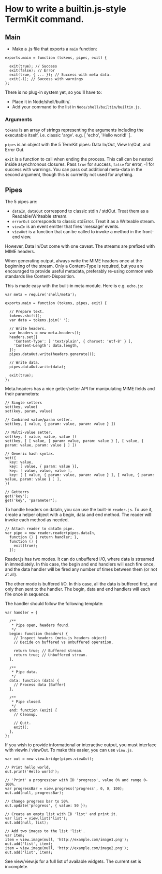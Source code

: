 # How to write a builtin.js-style TermKit command.

## Main

* Make a .js file that exports a `main` function:

```
exports.main = function (tokens, pipes, exit) {

  exit(true); // Success
  exit(false); // Error
  exit(true, { ... }); // Success with meta data.
  exit(-1); // Success with warnings
};
```

There is no plug-in system yet, so you'll have to:

* Place it in Node/shell/builtin/.
* Add your command to the list in `Node/shell/builtin/builtin.js`.

### Arguments

`tokens` is an array of strings representing the arguments including the executable itself, i.e. classic 'argv'.
 e.g. [ 'echo', 'Hello world!' ].
 
`pipes` is an object with the 5 TermKit pipes: Data In/Out, View In/Out, and Error Out.

`exit` is a function to call when ending the process. This call can be nested inside asynchronous closures. Pass `true` for success, `false` for error, -1 for success with warnings. You can pass out additional meta-data in the second argument, though this is currently not used for anything.

## Pipes 

The 5 pipes are:

* `dataIn`, `dataOut` correspond to classic stdIn / stdOut. Treat them as a Readable/Writeable stream.
* `errorOut` corresponds to classic stdError. Treat it as a Writeable stream.
* `viewIn` is an event emitter that fires 'message' events.
* `viewOut` is a function that can be called to invoke a method in the front-end view.

However, Data In/Out come with one caveat. The streams are prefixed with MIME headers.

When generating output, always write the MIME headers once at the beginning of the stream. Only a Content-Type is required, but you are encouraged to provide useful metadata, preferably re-using common web standards like Content-Disposition.

This is made easy with the built-in meta module. Here is e.g. `echo.js`:

```
var meta = require('shell/meta');

exports.main = function (tokens, pipes, exit) {

  // Prepare text.
  tokens.shift();
  var data = tokens.join(' ');

  // Write headers.
  var headers = new meta.headers();
  headers.set({
    'Content-Type': [ 'text/plain', { charset: 'utf-8' } ],
    'Content-Length': data.length,
  });
  pipes.dataOut.write(headers.generate());

  // Write data.
  pipes.dataOut.write(data);

  exit(true);
};
```

Meta.headers has a nice getter/setter API for manipulating MIME fields and their parameters:

```
// Single setters
set(key, value)
set(key, param, value)

// Combined value/param setter.
set(key, [ value, { param: value, param: value } ])

// Multi-value setter.
set(key, [ value, value, value ])
set(key, [ [ value, { param: value, param: value } ], [ value, { param: value, param: value } ] ])

// Generic hash syntax.
set({
  key: value,
  key: [ value, { param: value }],
  key: [ value, value, value ],
  key: [ [ value, { param: value, param: value } ], [ value, { param: value, param: value } ] ],
})

// Getterrs
get('key');
get('key', 'parameter');
```

To handle headers on dataIn, you can use the built-in `reader.js`. To use it, create a helper object with a begin, data and end method. The reader will invoke each method as needed.

```
// Attach reader to dataIn pipe.
var pipe = new reader.reader(pipes.dataIn,
  function () { return handler; },
  function () {
    exit(true);
  });
```

Reader.js has two modes. It can do unbuffered I/O, where data is streamed in immediately. In this case, the begin and end handlers will each fire once, and the data handler will be fired any number of times between them (or not at all).

The other mode is buffered I/O. In this case, all the data is buffered first, and only then sent to the handler. The begin, data and end handlers will each fire once in sequence.

The handler should follow the following template:

```
var handler = {
  
  /**
   * Pipe open, headers found.
   */
  begin: function (headers) {
    // Inspect headers (meta.js headers object)
    // Decide on buffered vs unbuffered operation.
  
    return true; // Buffered stream.
    return true; // Unbuffered stream.
  },

  /**
   * Pipe data.
   */
  data: function (data) {
    // Process data (Buffer)
  },
  
  /**
   * Pipe closed.
   */
  end: function (exit) {
    // Cleanup.
  
    // Quit.
    exit();
  },
};
```

If you wish to provide informational or interactive output, you must interface with viewIn / viewOut. To make this easier, you can use `view.js`.

```
var out = new view.bridge(pipes.viewOut);

// Print hello world.
out.print('Hello world');

// 'Print' a progressbar with ID 'progress', value 0% and range 0-100%.
var progressBar = view.progress('progress', 0, 0, 100);
out.add(null, progressBar);

// Change progress bar to 50%.
out.update('progress', { value: 50 });

// Create an empty list with ID 'list' and print it.
var list = view.list('list');
out.add(null, list);

// Add two images to the list 'list'.
var item;
item = view.image(null, 'http://example.com/image1.png');
out.add('list', item);
item = view.image(null, 'http://example.com/image2.png');
out.add('list', item);
```

See view/view.js for a full list of available widgets. The current set is incomplete.

